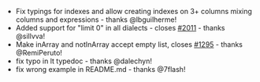 - Fix typings for indexes and allow creating indexes on 3+ columns mixing columns and expressions - thanks @lbguilherme!
- Added support for "limit 0" in all dialects - closes [#2011](https://github.com/drizzle-team/drizzle-orm/issues/2011) - thanks @sillvva!
- Make inArray and notInArray accept empty list, closes [#1295](https://github.com/drizzle-team/drizzle-orm/issues/1295) - thanks @RemiPeruto!
- fix typo in lt typedoc - thanks @dalechyn!
- fix wrong example in README.md - thanks @7flash!